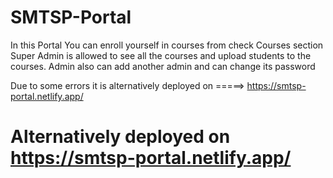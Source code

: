 # SMTSP-Portal

In this Portal You can enroll yourself in courses from check Courses section
Super Admin is allowed to see all the courses and upload students to the courses.
Admin also can add another admin and can change its password

Due to some errors it is alternatively deployed on =====>    https://smtsp-portal.netlify.app/

# Alternatively deployed on https://smtsp-portal.netlify.app/
